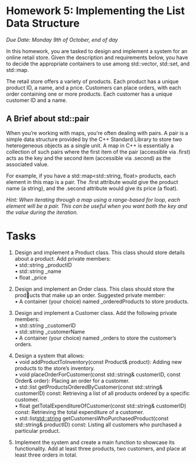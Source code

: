 # Homework 5: Implementing the List Data Structure<br>

*Due Date: Monday 9th of October, end of day*<br>

In this homework, you are tasked to design and implement a system for an online retail store. Given the description and requirements below, you have to decide the appropriate containers to use among std::vector, std::set, and std::map.<br>

The retail store offers a variety of products. Each product has a unique product ID, a name, and a price. Customers can place orders, with each order containing one or more products. Each customer has a unique customer ID and a name.<br>

## A Brief about std::pair

When you’re working with maps, you’re often dealing with pairs. A pair is a simple data structure provided by the C++ Standard Library to store two heterogeneous objects as a single unit. A map in C++ is essentially a collection of such pairs where the first item of the pair (accessible via .first) acts as the key and the second item (accessible via .second) as the associated value.<br>

For example, if you have a std::map<std::string, float> products, each element in this map is a pair. The .first attribute would give the product name (a string), and the .second attribute would give its price (a float).<br>

*Hint: When iterating through a map using a range-based for loop, each element will be a pair. This can be useful when you want both the key and the value during the iteration.*<br>

# Tasks<br>

1. Design and implement a Product class. This class should store details about a product. Add private members:<br>
• std::string _productID<br>
• std::string _name<br>
• float _price<br>

2. Design and implement an Order class. This class should store the products that make up an order. Suggested private member:<br>
• A container (your choice) named _orderedProducts to store products.<br>

3. Design and implement a Customer class. Add the following private members:<br>
• std::string _customerID<br>
• std::string _customerName<br>
• A container (your choice) named _orders to store the customer’s orders.<br>

4. Design a system that allows:<br>
• void addProductToInventory(const Product& product): Adding new products to the store’s inventory.<br>
• void placeOrderForCustomer(const std::string& customerID, const Order& order): Placing an order for a customer.<br>
• std::list<Product> getProductsOrderedByCustomer(const std::string& customerID) const: Retrieving a list of all products ordered by a specific customer.<br>
• float getTotalExpenditureOfCustomer(const std::string& customerID) const: Retrieving the total expenditure of a customer.<br>
• std::list<std::string> getCustomersWhoPurchasedProduct(const std::string& productID) const: Listing all customers who purchased a particular product.<br>

5. Implement the system and create a main function to showcase its functionality. Add at least three products, two customers, and place at least three orders in total.<br>
